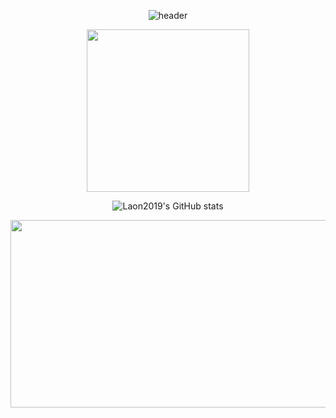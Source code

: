 <div align="center">
  
  ![header](https://capsule-render.vercel.app/api?type=waving&color=timeGradient&text=안녕하세요~%20👋&animation=twinkling&fontSize=40&fontAlignY=50&fontAlign=50&height=250)


<div height="10px"/>
<div>
<a href="https://velog.io/@laon2019/posts">
  <img height="260px" src="https://velog-github-badge.vercel.app/badge/laon2019?theme=dark&posts=5"/>
</a>
</div>

![Laon2019's GitHub stats](https://github-readme-stats.vercel.app/api?username=laon2019&show_icons=true&theme=radical)

<a href="https://github.com/devxb/gitanimals">
<img
  src="https://render.gitanimals.org/farms/laon2019"
  width="600"
  height="300"
/>
</a>

</div>

